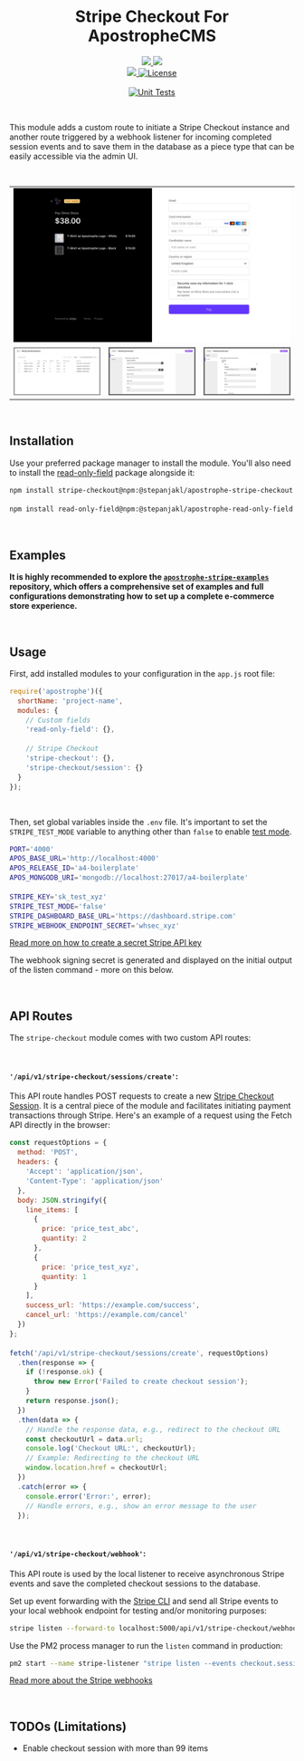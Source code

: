 <div align="center">
    <h1>
        Stripe Checkout For ApostropheCMS
    </h1>
    <p>
        <a aria-label="Apostrophe logo" href="https://v3.docs.apostrophecms.org">
            <img src="https://img.shields.io/badge/MADE%20FOR%20APOSTROPHECMS-000000.svg?style=for-the-badge&logo=Apostrophe&labelColor=6516DD">
        </a>
        <a aria-label="Stripe logo" href="https://stripe.com">
            <img src="https://img.shields.io/badge/STRIPE-000000.svg?style=for-the-badge&logo=Stripe&labelColor=635bFF&logoColor=FFFFFF">
        </a>
        <br>
        <a aria-label="Personal logo" href="https://stepanjakl.com">
            <img src="https://img.shields.io/badge/STEPANJAKL.COM%20-000000.svg?style=for-the-badge&labelColor=EED500&logo=data:image/svg+xml;base64,PHN2ZyB4bWxucz0iaHR0cDovL3d3dy53My5vcmcvMjAwMC9zdmciIHZpZXdCb3g9IjAgMCAyMCAyMCI+PHBhdGggZmlsbD0iIzAwMDAwMCIgZD0iTTAgMTV2NWgyMFY3LjVIMHY1aDE1LjA1VjE1SDBaTTIwIDBIMHY1aDIwVjBaIiAvPjwvc3ZnPg==">
        </a>
        <a aria-label="License"
           href="https://github.com/apostrophecms/module-template/blob/main/LICENSE.md">
            <img alt="License"
                 src="https://img.shields.io/static/v1?style=for-the-badge&labelColor=000000&label=License&message=MIT&color=3DA639">
        </a>
        <br>
        <br>
        <a aria-label="Unit Tests"
           href="https://github.com/stepanjakl/apostrophe-stripe-checkout/actions/workflows/tests.yml">
            <img alt="Unit Tests"
                 src="https://github.com/stepanjakl/apostrophe-stripe-checkout/actions/workflows/tests.yml/badge.svg?branch=main">
        </a>
    </p>
</div>

<br>

This module adds a custom route to initiate a Stripe Checkout instance and another route triggered by a webhook listener for incoming completed session events and to save them in the database as a piece type that can be easily accessible via the admin UI.

<br>

<table>
    <tr>
        <td colspan="3"><a href="./public/images/checkout.png" target="_blank"><img src="./public/images/checkout.png" alt="Checkout"></a></td>
    </tr>
    <tr>
        <td><a href="./public/images/admin-1.png"><img src="./public/images/admin-1.png" alt="Admin UI 1"></a></td>
        <td><a href="./public/images/admin-2.png"><img src="./public/images/admin-2.png" alt="Admin UI 2"></a></td>
        <td><a href="./public/images/admin-3.png"><img src="./public/images/admin-3.png" alt="Admin UI 3"></a></td>
    </tr>
</table>

<br>

## Installation

Use your preferred package manager to install the module. You'll also need to install the [read-only-field](https://github.com/stepanjakl/apostrophe-read-only-field) package alongside it:

```zsh
npm install stripe-checkout@npm:@stepanjakl/apostrophe-stripe-checkout

npm install read-only-field@npm:@stepanjakl/apostrophe-read-only-field
```

<br>

## Examples

**It is highly recommended to explore the [`apostrophe-stripe-examples`](https://github.com/stepanjakl/apostrophe-stripe-examples) repository, which offers a comprehensive set of examples and full configurations demonstrating how to set up a complete e-commerce store experience.**

<br>

## Usage

First, add installed modules to your configuration in the `app.js` root file:

```js
require('apostrophe')({
  shortName: 'project-name',
  modules: {
    // Custom fields
    'read-only-field': {},

    // Stripe Checkout
    'stripe-checkout': {},
    'stripe-checkout/session': {}
  }
});
```

<br>

Then, set global variables inside the `.env` file. It's important to set the `STRIPE_TEST_MODE` variable to anything other than `false` to enable [test mode](https://docs.stripe.com/test-mode).

```zsh
PORT='4000'
APOS_BASE_URL='http://localhost:4000'
APOS_RELEASE_ID='a4-boilerplate'
APOS_MONGODB_URI='mongodb://localhost:27017/a4-boilerplate'

STRIPE_KEY='sk_test_xyz'
STRIPE_TEST_MODE='false'
STRIPE_DASHBOARD_BASE_URL='https://dashboard.stripe.com'
STRIPE_WEBHOOK_ENDPOINT_SECRET='whsec_xyz'
```

[Read more on how to create a secret Stripe API key](https://docs.stripe.com/keys#create-api-secret-key)

The webhook signing secret is generated and displayed on the initial output of the listen command - more on this below.

<br>

## API Routes

The `stripe-checkout` module comes with two custom API routes:

<br>

#### `'/api/v1/stripe-checkout/sessions/create'`:

This API route handles POST requests to create a new [Stripe Checkout Session](https://docs.stripe.com/payments/checkout/how-checkout-works). It is a central piece of the module and facilitates initiating payment transactions through Stripe. Here's an example of a request using the Fetch API directly in the browser:

```javascript
const requestOptions = {
  method: 'POST',
  headers: {
    'Accept': 'application/json',
    'Content-Type': 'application/json'
  },
  body: JSON.stringify({
    line_items: [
      {
        price: 'price_test_abc',
        quantity: 2
      },
      {
        price: 'price_test_xyz',
        quantity: 1
      }
    ],
    success_url: 'https://example.com/success',
    cancel_url: 'https://example.com/cancel'
  })
};

fetch('/api/v1/stripe-checkout/sessions/create', requestOptions)
  .then(response => {
    if (!response.ok) {
      throw new Error('Failed to create checkout session');
    }
    return response.json();
  })
  .then(data => {
    // Handle the response data, e.g., redirect to the checkout URL
    const checkoutUrl = data.url;
    console.log('Checkout URL:', checkoutUrl);
    // Example: Redirecting to the checkout URL
    window.location.href = checkoutUrl;
  })
  .catch(error => {
    console.error('Error:', error);
    // Handle errors, e.g., show an error message to the user
  });
```

<br>

#### `'/api/v1/stripe-checkout/webhook'`:

This API route is used by the local listener to receive asynchronous Stripe events and save the completed checkout sessions to the database.

Set up event forwarding with the [Stripe CLI](https://docs.stripe.com/stripe-cli) and send all Stripe events to your local webhook endpoint for testing and/or monitoring purposes:

```zsh
stripe listen --forward-to localhost:5000/api/v1/stripe-checkout/webhook
```

Use the PM2 process manager to run the `listen` command in production:

```zsh
pm2 start --name stripe-listener "stripe listen --events checkout.session.completed --forward-to localhost:5000/api/v1/stripe-checkout/webhook"
```

[Read more about the Stripe webhooks](https://docs.stripe.com/webhooks/quickstart)

<br>

## TODOs (Limitations)

- Enable checkout session with more than 99 items
